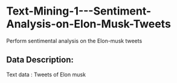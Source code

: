 # Text-Mining-1---Sentiment-Analysis-on-Elon-Musk-Tweets
Perform sentimental analysis on the Elon-musk tweets 

## Data Description:

Text data :  Tweets of Elon musk
